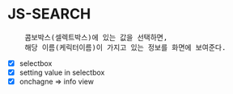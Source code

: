 # JS-SEARCH

<pre>
    콤보박스(셀렉트박스)에 있는 값을 선택하면,
    해당 이름(케릭터이름)이 가지고 있는 정보를 화면에 보여준다.
</pre>

- [x] selectbox
- [x] setting value in selectbox
- [x] onchagne => info view
